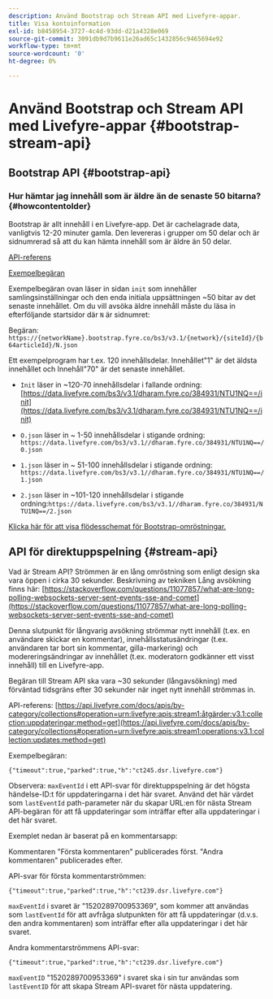 ```yaml
---
description: Använd Bootstrap och Stream API med Livefyre-appar.
title: Visa kontoinformation
exl-id: b8458954-3727-4c4d-93dd-d21a4328e069
source-git-commit: 3091db9d7b9611e26ad65c1432856c9465694e92
workflow-type: tm+mt
source-wordcount: '0'
ht-degree: 0%

---
```


# Använd Bootstrap och Stream API med Livefyre-appar {#bootstrap-stream-api}

## Bootstrap API {#bootstrap-api}

### Hur hämtar jag innehåll som är äldre än de senaste 50 bitarna? {#howcontentolder}

Bootstrap är allt innehåll i en Livefyre-app. Det är cachelagrade data, vanligtvis 12-20 minuter gamla. Den levereras i grupper om 50 delar och är sidnumrerad så att du kan hämta innehåll som är äldre än 50 delar.

[API-referens](https://api.livefyre.com/docs/apis/by-category/collections#operation=urn:livefyre:apis:bootstrap:operations:bs3:v3.1:network:site:article:init:method=get)

[Exempelbegäran](https://data.livefyre.com/bs3/v3.1/dharam.fyre.co/384931/NTU1NQ==/init)

Exempelbegäran ovan läser in sidan `init` som innehåller samlingsinställningar och den enda initiala uppsättningen ~50 bitar av det senaste innehållet. Om du vill avsöka äldre innehåll måste du läsa in efterföljande startsidor där `N` är sidnumret:

Begäran: `https://{networkName}.bootstrap.fyre.co/bs3/v3.1/{network}/{siteId}/{b64articleId}/N.json`

Ett exempelprogram har t.ex. 120 innehållsdelar. Innehållet&quot;1&quot; är det äldsta innehållet och Innehåll&quot;70&quot; är det senaste innehållet.

* `Init` läser in ~120-70 innehållsdelar i fallande ordning:  [https://data.livefyre.com/bs3/v3.1/dharam.fyre.co/384931/NTU1NQ==/init](https://data.livefyre.com/bs3/v3.1/dharam.fyre.co/384931/NTU1NQ==/init)

* `O.json` läser in ~ 1-50 innehållsdelar i stigande ordning:  `https://data.livefyre.com/bs3/v3.1//dharam.fyre.co/384931/NTU1NQ==/0.json`
* `1.json` läser in ~ 51-100 innehållsdelar i stigande ordning:  `https://data.livefyre.com/bs3/v3.1//dharam.fyre.co/384931/NTU1NQ==/1.json`
* `2.json` läser in ~101-120 innehållsdelar i stigande ordning:`https://data.livefyre.com/bs3/v3.1//dharam.fyre.co/384931/NTU1NQ==/2.json`

[Klicka här för att visa flödesschemat för Bootstrap-omröstningar.](https://marketing-resource-help.s3.amazonaws.com/resources/help/en_US/livefyre/bootstrap-poll-flowchart.pdf)

## API för direktuppspelning {#stream-api}

Vad är Stream API?
Strömmen är en lång omröstning som enligt design ska vara öppen i cirka 30 sekunder. Beskrivning av tekniken Lång avsökning finns här: [https://stackoverflow.com/questions/11077857/what-are-long-polling-websockets-server-sent-events-sse-and-comet](https://stackoverflow.com/questions/11077857/what-are-long-polling-websockets-server-sent-events-sse-and-comet)

Denna slutpunkt för långvarig avsökning strömmar nytt innehåll (t.ex. en användare skickar en kommentar), innehållsstatusändringar (t.ex. användaren tar bort sin kommentar, gilla-markering) och modereringsändringar av innehållet (t.ex. moderatorn godkänner ett visst innehåll) till en Livefyre-app.

Begäran till Stream API ska vara ~30 sekunder (långavsökning) med förväntad tidsgräns efter 30 sekunder när inget nytt innehåll strömmas in.

API-referens: [https://api.livefyre.com/docs/apis/by-category/collections#operation=urn:livefyre:apis:stream1:åtgärder:v3.1:collection:uppdateringar:method=get](https://api.livefyre.com/docs/apis/by-category/collections#operation=urn:livefyre:apis:stream1:operations:v3.1:collection:updates:method=get)

Exempelbegäran:

`{"timeout":true,"parked":true,"h":"ct245.dsr.livefyre.com"}`

Observera: `maxEventId` i ett API-svar för direktuppspelning är det högsta händelse-ID:t för uppdateringarna i det här svaret. Använd det här värdet som `lastEventId` path-parameter när du skapar URL:en för nästa Stream API-begäran för att få uppdateringar som inträffar efter alla uppdateringar i det här svaret.

Exemplet nedan är baserat på en kommentarsapp:

Kommentaren &quot;Första kommentaren&quot; publicerades först. &quot;Andra kommentaren&quot; publicerades efter.

API-svar för första kommentarströmmen:

`{"timeout":true,"parked":true,"h":"ct239.dsr.livefyre.com"}`

`maxEventId` i svaret är &quot;1520289700953369&quot;, som kommer att användas som `lastEventId` för att avfråga slutpunkten för att få uppdateringar (d.v.s. den andra kommentaren) som inträffar efter alla uppdateringar i det här svaret.

Andra kommentarströmmens API-svar:

`{"timeout":true,"parked":true,"h":"ct239.dsr.livefyre.com"}`

`maxEventID` &quot;1520289700953369&quot; i svaret ska i sin tur användas som `lastEventID` för att skapa Stream API-svaret för nästa uppdatering.
